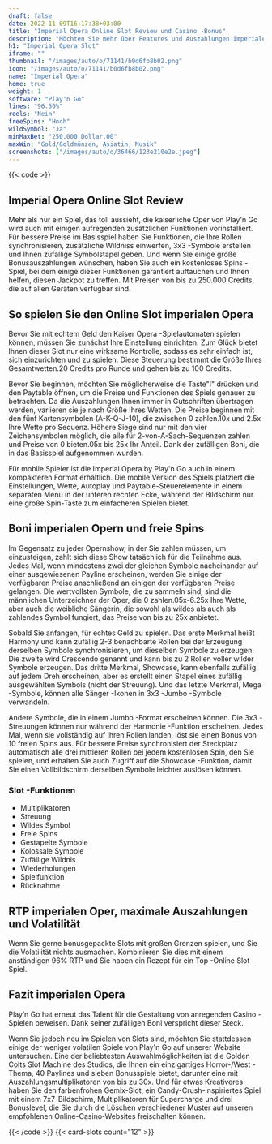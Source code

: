 ```yaml
---
draft: false
date: 2022-11-09T16:17:38+03:00
title: "Imperial Opera Online Slot Review und Casino -Bonus"
description: "Möchten Sie mehr über Features und Auszahlungen imperialen Opern Slot -Slot -Slot erfahren? Unabhängig bewertet Slot -Spiele!"
h1: "Imperial Opera Slot"
iframe: ""
thumbnail: "/images/auto/o/71141/b0d6fb8b02.png"
icon: "/images/auto/o/71141/b0d6fb8b02.png"
name: "Imperial Opera"
home: true
weight: 1
software: "Play'n Go"
lines: "96.50%"
reels: "Nein"
freeSpins: "Hoch"
wildSymbol: "Ja"
minMaxBet: "250.000 Dollar.00"
maxWin: "Gold/Goldmünzen, Asiatin, Musik"
screenshots: ["/images/auto/o/36466/123e210e2e.jpeg"]
---
```


{{< code >}}<h2> Imperial Opera Online Slot Review</h2><p> Mehr als nur ein Spiel, das toll aussieht, die kaiserliche Oper von Play'n Go wird auch mit einigen aufregenden zusätzlichen Funktionen vorinstalliert. Für bessere Preise im Basisspiel haben Sie Funktionen, die Ihre Rollen synchronisieren, zusätzliche Wildniss einwerfen, 3x3 -Symbole erstellen und Ihnen zufällige Symbolstapel geben. Und wenn Sie einige große Bonusauszahlungen wünschen, haben Sie auch ein kostenloses Spins -Spiel, bei dem einige dieser Funktionen garantiert auftauchen und Ihnen helfen, diesen Jackpot zu treffen. Mit Preisen von bis zu 250.000 Credits, die auf allen Geräten verfügbar sind.</p><h2> So spielen Sie den Online Slot imperialen Opera</h2><p> Bevor Sie mit echtem Geld den Kaiser Opera -Spielautomaten spielen können, müssen Sie zunächst Ihre Einstellung einrichten. Zum Glück bietet Ihnen dieser Slot nur eine wirksame Kontrolle, sodass es sehr einfach ist, sich einzurichten und zu spielen. Diese Steuerung bestimmt die Größe Ihres Gesamtwetten.20 Credits pro Runde und gehen bis zu 100 Credits.</p><p> Bevor Sie beginnen, möchten Sie möglicherweise die Taste"I" drücken und den Paytable öffnen, um die Preise und Funktionen des Spiels genauer zu betrachten. Da die Auszahlungen Ihnen immer in Gutschriften übertragen werden, variieren sie je nach Größe Ihres Wetten. Die Preise beginnen mit den fünf Kartensymbolen (A-K-Q-J-10), die zwischen 0 zahlen.10x und 2.5x Ihre Wette pro Sequenz. Höhere Siege sind nur mit den vier Zeichensymbolen möglich, die alle für 2-von-A-Sach-Sequenzen zahlen und Preise von 0 bieten.05x bis 25x Ihr Anteil. Dank der zufälligen Boni, die in das Basisspiel aufgenommen wurden.</p><p> Für mobile Spieler ist die Imperial Opera by Play'n Go auch in einem kompakteren Format erhältlich. Die mobile Version des Spiels platziert die Einstellungen, Wette, Autoplay und Paytable-Steuerelemente in einem separaten Menü in der unteren rechten Ecke, während der Bildschirm nur eine große Spin-Taste zum einfacheren Spielen bietet.</p><h2> Boni imperialen Opern und freie Spins</h2><p> Im Gegensatz zu jeder Opernshow, in der Sie zahlen müssen, um einzusteigen, zahlt sich diese Show tatsächlich für die Teilnahme aus. Jedes Mal, wenn mindestens zwei der gleichen Symbole nacheinander auf einer ausgewiesenen Payline erscheinen, werden Sie einige der verfügbaren Preise anschließend an einigen der verfügbaren Preise gelangen. Die wertvollsten Symbole, die zu sammeln sind, sind die männlichen Unterzeichner der Oper, die 0 zahlen.05x-6.25x Ihre Wette, aber auch die weibliche Sängerin, die sowohl als wildes als auch als zahlendes Symbol fungiert, das Preise von bis zu 25x anbietet.</p><p> Sobald Sie anfangen, für echtes Geld zu spielen. Das erste Merkmal heißt Harmony und kann zufällig 2-3 benachbarte Rollen bei der Erzeugung derselben Symbole synchronisieren, um dieselben Symbole zu erzeugen. Die zweite wird Crescendo genannt und kann bis zu 2 Rollen voller wilder Symbole erzeugen. Das dritte Merkmal, Showcase, kann ebenfalls zufällig auf jedem Dreh erscheinen, aber es erstellt einen Stapel eines zufällig ausgewählten Symbols (nicht der Streuung). Und das letzte Merkmal, Mega -Symbole, können alle Sänger -Ikonen in 3x3 -Jumbo -Symbole verwandeln.</p><p> Andere Symbole, die in einem Jumbo -Format erscheinen können. Die 3x3 -Streuungen können nur während der Harmonie -Funktion erscheinen. Jedes Mal, wenn sie vollständig auf Ihren Rollen landen, löst sie einen Bonus von 10 freien Spins aus. Für bessere Preise synchronisiert der Steckplatz automatisch alle drei mittleren Rollen bei jedem kostenlosen Spin, den Sie spielen, und erhalten Sie auch Zugriff auf die Showcase -Funktion, damit Sie einen Vollbildschirm derselben Symbole leichter auslösen können.</p><h3>
Slot -Funktionen</h3><ul>
<li></span>
Multiplikatoren</li>
<li></span>
Streuung</li>
<li></span>
Wildes Symbol</li>
<li></span>
Freie Spins</li>
<li></span>
Gestapelte Symbole</li>
<li></span>
Kolossale Symbole</li>
<li></span>
Zufällige Wildnis</li>
<li></span>
Wiederholungen</li>
<li></span>
Spielfunktion</li>
<li></span>
Rücknahme</li></ul><h2> RTP imperialen Oper, maximale Auszahlungen und Volatilität</h2><p> Wenn Sie gerne bonusgepackte Slots mit großen Grenzen spielen, und Sie die Volatilität nichts ausmachen. Kombinieren Sie dies mit einem anständigen 96% RTP und Sie haben ein Rezept für ein Top -Online Slot -Spiel.</p><h2> Fazit imperialen Opera</h2><p> Play’n Go hat erneut das Talent für die Gestaltung von anregenden Casino -Spielen beweisen. Dank seiner zufälligen Boni verspricht dieser Steck.</p><p> Wenn Sie jedoch neu im Spielen von Slots sind, möchten Sie stattdessen einige der weniger volatilen Spiele von Play'n Go auf unserer Website untersuchen. Eine der beliebtesten Auswahlmöglichkeiten ist die Golden Colts Slot Machine des Studios, die Ihnen ein einzigartiges Horror-/West -Thema, 40 Paylines und sieben Bonusspiele bietet, darunter eine mit Auszahlungsmultiplikatoren von bis zu 30x. Und für etwas Kreativeres haben Sie den farbenfrohen Gemix-Slot, ein Candy-Crush-inspiriertes Spiel mit einem 7x7-Bildschirm, Multiplikatoren für Supercharge und drei Bonuslevel, die Sie durch die Löschen verschiedener Muster auf unseren empfohlenen Online-Casino-Websites freischalten können.</p>{{< /code >}}
 {{< card-slots count="12" >}}